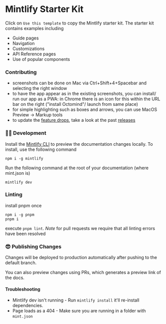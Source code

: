 # Mintlify Starter Kit

Click on `Use this template` to copy the Mintlify starter kit. The starter kit contains examples including

- Guide pages
- Navigation
- Customizations
- API Reference pages
- Use of popular components

### Contributing
- screenshots can be done on Mac via Ctrl+Shift+4+Spacebar and selecting the right window
- to have the app appear as in the existing screenshots, you can install/ run our app as a PWA: in Chrome there is an icon for this within the URL bar on the right ("install Octomind"/ launch from same place)
- for simple highlighting such as boxes and arrows, you can use MacOS Preview -> Markup tools
- to update the [feature drops](https://octomind.dev/docs/changelog), take a look at the past [releases](https://github.com/OctoMind-dev/automagically/releases)

### 👩‍💻 Development

Install the [Mintlify CLI](https://www.npmjs.com/package/mintlify) to preview the documentation changes locally. To install, use the following command

```
npm i -g mintlify
```

Run the following command at the root of your documentation (where mint.json is)

```
mintlify dev
```

### Linting

install pnpm once

```shell
npm i -g pnpm
pnpm i
```

execute `pnpm lint`. _Note_ for pull requests we require that all linting errors have been resolved

### 😎 Publishing Changes

Changes will be deployed to production automatically after pushing to the default branch.

You can also preview changes using PRs, which generates a preview link of the docs.

#### Troubleshooting

- Mintlify dev isn't running - Run `mintlify install` it'll re-install dependencies.
- Page loads as a 404 - Make sure you are running in a folder with `mint.json`
